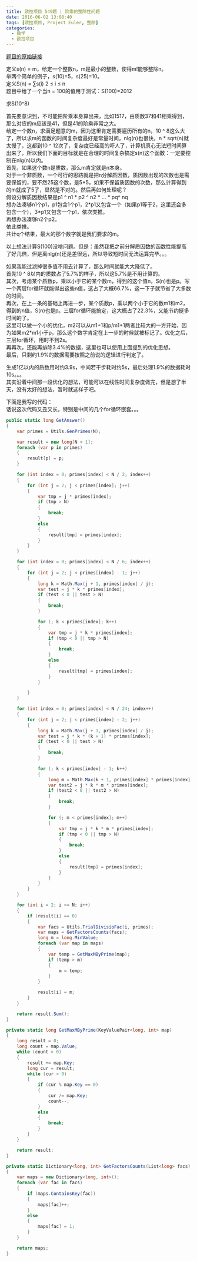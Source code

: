 ```yaml
---
title: 欧拉项目 549题 | 阶乘的整除性问题
date: 2016-06-02 13:08:40
tags: [欧拉项目, Project Euler, 整除]
categories:
  - 数学
  - 欧拉项目
---
```

[题目的原始链接](https://projecteuler.net/problem=549)

定义s(n) = m，给定一个整数n，m是最小的整数，使得m!能够整除n。  
举两个简单的例子，s(10)=5，s(25)=10。  
定义S(n) = ∑s(i) 2 ≤ i ≤ n  
题目中给了一个当n = 100的值用于测试：S(100)=2012

求S(10^8)  

首先要意识到，不可能把阶乘本身算出来，比如1517，由质数37和41相乘得到，那么对应的m应该是41，但是41的阶乘非常之大。  
给定一个数n，求满足题意的m，因为这里肯定需要遍历所有的n，10 ^ 8这么大了，所以求m的函数的时间复杂度最好是常量时间，nlg(n)也很快，n \* sqrt(n)就太慢了，这都到10 ^ 12次了，复杂度已经高的吓人了，计算机真心无法短时间算出来了，所以我们下面的目标就是在合理的时间复杂搞定s(n)这个函数：一定要控制在nlg(n)以内。  
首先，如果这个数n是质数，那么m肯定就是n本身。  
对于一个非质数，一个可行的思路就是把n分解质因数，质因数出现的次数也是需要保留的，要不然25这个数，是5\*5，如果不保留质因数的次数，那么计算得到的m就成了5了，显然是不对的。然后再如何处理呢？  
假设分解质因数结果是p1 ^ n1 \* p2 ^ n2 \* … \* pq^ nq  
想办法凑够n1个p1，p1包含1个p1，2\*p1又包含一个（如果p1等于2，这里还会多包含一个），3\*p1又包含一个p1，依次类推。  
再想办法凑够n2个p2。  
依此类推。  
共计q个结果，最大的那个数字就是我们要求的m。

以上想法计算S(100)没啥问题。但是：虽然我把之前分解质因数的函数性能提高了好几倍，但是离nlg(n)还是差很远，所以导致短时间无法运算完毕。。。

如果我能过滤掉很多值不用去计算了，那么时间就能大大降低了。  
首先10 ^ 8以内的质数占了5.7%的样子，所以这5.7%是不用计算的。  
其次，考虑某个质数p，乘以小于它的某个数m，得到的这个值n，S(n)也是p。写一个两层for循环就能得出这些n值，这占了大概66.7%，这一下子就节省了大多数的时间。  
再次，在上一条的基础上再进一步，某个质数p，乘以两个小于它的数m1和m2，得到的n值，S(n)也是p。三层for循环能搞定，这大概占了22.3%，又能节约挺多时间的了。  
这里可以做一个小的优化，m2可以从m1+1和p/m1+1两者比较大的一方开始，因为如果m2\*m1小于p，那么这个数字肯定在上一步的时候就被标记了。优化之后，三层for循环，用时不到2s。  
再再次，还能再排除3.4%的数据，这里也可以使用上面提到的优化思想。  
最后，只剩约1.9%的数据需要按照之前说的逻辑进行判定了。

生成1亿以内的质数用时约3.9s，中间若干步耗时约5s，最后处理1.9%的数据耗时10s。。。  
其实沿着中间那一段优化的想法，可能可以在线性时间复杂度做完，但是想了半天，没有太好的想法，暂时就这样子吧。  

下面是我写的代码：  
话说这次代码又丑又长，特别是中间的几个for循环嵌套。。。
``` csharp
public static long GetAnswer()
{
    var primes = Utils.GenPrimes(N);

    var result = new long[N + 1];
    foreach (var p in primes)
    {
        result[p] = p;
    }

    for (int index = 0; primes[index] < N / 2; index++)
    {
        for (int j = 2; j < primes[index]; j++)
        {
            var tmp = j * primes[index];
            if (tmp > N)
            {
                break;
            }
            else
            {
                result[tmp] = primes[index];
            }
        }
    }

    for (int index = 0; primes[index] < N / 6; index++)
    {
        for (int j = 2; j < primes[index] - 1; j++)
        {
            long k = Math.Max(j + 1, primes[index] / j);
            var test = j * k * primes[index];
            if (test < 0 || test > N)
            {
                break;
            }

            for (; k < primes[index]; k++)
            {
                var tmp = j * k * primes[index];
                if (tmp < 0 || tmp > N)
                {
                    break;
                }
                else
                {
                    result[tmp] = primes[index];
                }
            }

        }
    }

    for (int index = 0; primes[index] < N / 24; index++)
    {
        for (int j = 2; j < primes[index] - 2; j++)
        {
            long k = Math.Max(j + 1, primes[index] / j);
            var test = j * k * (k + 1) * primes[index];
            if (test < 0 || test > N)
            {
                break;
            }

            for (; k < primes[index] - 1; k++)
            {
                long m = Math.Max(k + 1, primes[index] * primes[index] / (j * k));
                var test2 = j * k * m * primes[index];
                if (test2 < 0 || test2 > N)
                {
                    break;
                }

                for (; m < primes[index]; m++)
                {
                    var tmp = j * k * m * primes[index];
                    if (tmp < 0 || tmp > N)
                    {
                        break;
                    }
                    else
                    {
                        result[tmp] = primes[index];
                    }
                }
            }
        }
    }

    for (int i = 2; i <= N; i++)
    {
        if (result[i] == 0)
        {
            var facs = Utils.TrialDivisioFac(i, primes);
            var maps = GetFactorsCounts(facs);
            long m = long.MinValue;
            foreach (var map in maps)
            {
                var temp = GetMaxMByPrime(map);
                if (temp > m)
                {
                    m = temp;
                }
            }

            result[i] = m;
        }
    }

    return result.Sum();
}

private static long GetMaxMByPrime(KeyValuePair<long, int> map)
{
    long result = 0;
    long count = map.Value;
    while (count > 0)
    {
        result += map.Key;
        long cur = result;
        while (cur > 0)
        {
            if (cur % map.Key == 0)
            {
                cur /= map.Key;
                count--;
            }
            else
            {
                break;
            }
        }
    }

    return result;
}

private static Dictionary<long, int> GetFactorsCounts(List<long> facs)
{
    var maps = new Dictionary<long, int>();
    foreach (var fac in facs)
    {
        if (maps.ContainsKey(fac))
        {
            maps[fac]++;
        }
        else
        {
            maps[fac] = 1;
        }
    }

    return maps;
}
```